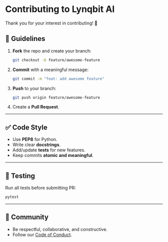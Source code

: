 # Contributing to Lynqbit AI

Thank you for your interest in contributing! 🚀

## 📝 Guidelines
1. **Fork** the repo and create your branch:
   ```bash
   git checkout -b feature/awesome-feature
   ```
2. **Commit** with a meaningful message:
   ```bash
   git commit -m "feat: add awesome feature"
   ```
3. **Push** to your branch:
   ```bash
   git push origin feature/awesome-feature
   ```
4. Create a **Pull Request**.

---

## ✅ Code Style
- Use **PEP8** for Python.
- Write clear **docstrings**.
- Add/update **tests** for new features.
- Keep commits **atomic and meaningful**.

---

## 🧪 Testing
Run all tests before submitting PR:
```bash
pytest
```

---

## 🤝 Community
- Be respectful, collaborative, and constructive.
- Follow our [Code of Conduct](./CODE_OF_CONDUCT.md).
